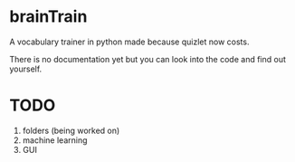 # brainTrain
A vocabulary trainer in python made because quizlet now costs.

There is no documentation yet but you can look into the code and find out yourself. 

# TODO
1. folders (being worked on)
2. machine learning
3. GUI